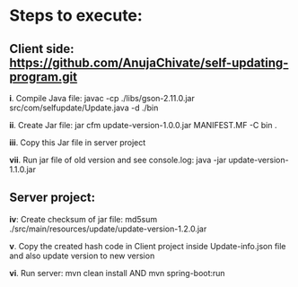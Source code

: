 # Steps to execute:

## Client side: https://github.com/AnujaChivate/self-updating-program.git
**i**. Compile Java file: javac -cp ./libs/gson-2.11.0.jar src/com/selfupdate/Update.java -d ./bin

**ii**. Create Jar file: jar cfm update-version-1.0.0.jar MANIFEST.MF -C bin .

**iii**. Copy this Jar file in server project

**vii**. Run jar file of old version and see console.log: java -jar update-version-1.1.0.jar

## Server project:

**iv**: Create checksum of jar file: md5sum ./src/main/resources/update/update-version-1.2.0.jar

**v**. Copy the created hash code in Client project inside Update-info.json file and also update version to new version

**vi**. Run server: mvn clean install AND mvn spring-boot:run

